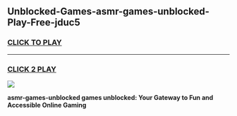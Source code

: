 
## Unblocked-Games-asmr-games-unblocked-Play-Free-jduc5
<h3>
<a href="https://premium76.site?title=asmr-games-unblocked&ref=18A">CLICK TO PLAY</a></h3>
<hr>

<h3>
<a href="https://premium76.site?title=asmr-games-unblocked&ref=18A">CLICK 2 PLAY</a>
  
</h3>

<a href="https://premium76.site?title=asmr-games-unblocked&ref=18A"><img src="https://clearcache.store/games.png"></a>


**asmr-games-unblocked games unblocked: Your Gateway to Fun and Accessible Online Gaming**
